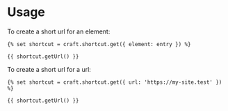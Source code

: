 # Usage
To create a short url for an element:

```twig
{% set shortcut = craft.shortcut.get({ element: entry }) %}

{{ shortcut.getUrl() }}
```

To create a short url for a url:

```twig
{% set shortcut = craft.shortcut.get({ url: 'https://my-site.test' }) %}

{{ shortcut.getUrl() }}
```
